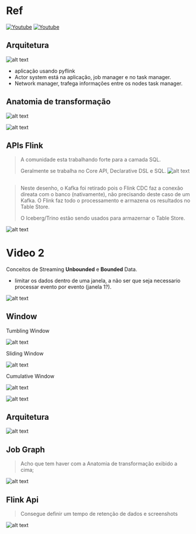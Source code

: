 # Ref

[![Youtube](https://img.youtube.com/vi/QcHPGxy2zUM/mqdefault.jpg)](https://youtu.be/QcHPGxy2zUM)
[![Youtube](https://img.youtube.com/vi/v3rnbzLXwx8/mqdefault.jpg)](https://youtu.be/v3rnbzLXwx8)

## Arquitetura
![alt text](image.png)

- aplicação usando pyflink
- Actor system está na aplicação, job manager e no task manager.
- Network manager, trafega informações entre os nodes task manager.

## Anatomia de transformação

![alt text](image-1.png)

![alt text](image-2.png)

## APIs Flink
> A comunidade esta trabalhando forte para a camada SQL.
>
> Geralmente se trabalha no Core API, Declarative DSL e SQL.
![alt text](image-3.png)

## 

> Neste desenho, o Kafka foi retirado pois o Flink CDC faz a conexão direata com o banco (nativamente), não precisando deste caso de um Kafka. O Flink faz todo o processamento e armazena os resultados no Table Store.
>
> O Iceberg/Trino estão sendo usados para armazernar o Table Store.

![alt text](image-4.png)

# Video 2


Conceitos de Streaming **Unbounded** e **Bounded** Data.
- limitar os dados dentro de uma janela, a não ser que seja necessario processar evento por evento (janela 1?). 

![alt text](image-5.png)

## Window

Tumbling Window

![alt text](image-6.png)

Sliding Window

![alt text](image-7.png)

Cumulative Window

![alt text](image-8.png)

![alt text](image-9.png)

## Arquitetura

![alt text](image-11.png)

## Job Graph
> Acho que tem haver com a  Anatomia de transformação exibido a cima;

![alt text](image-12.png)

## Flink Api
> Consegue definir um tempo de retenção de dados e screenshots

![alt text](image-13.png)
